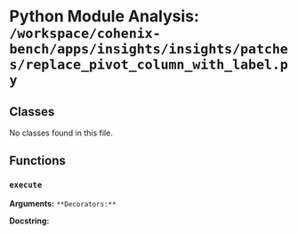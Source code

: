 # Python Module Analysis: `/workspace/cohenix-bench/apps/insights/insights/patches/replace_pivot_column_with_label.py`

## Classes

No classes found in this file.


## Functions

### `execute`
**Arguments:** ``
**Decorators:** ``

**Docstring:**
```

```

